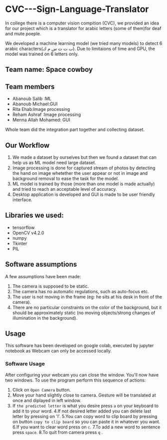 # CVC---Sign-Language-Translator
In college there is a computer vision compition (CVC), we provided an idea for our project which is a translator for arabic letters (some of them)for deaf and mute poeple. 

We developed a machine learning model (we tried many models) to detect 6 arabic characters(ب ت ث س م ك). Due to limitaions of time and GPU, the model was trained on 6 letters only.

## Team name: Space cowboy
## Team members 
  - Abanoub Salib :ML 
  - Abanoub Michael:GUI
  - Rita Ehab:Image processing
  - Reham Ashraf :Image processing
  - Menna Allah Mohamed: GUI

Whole team did the integration part together and collecting dataset.

## Our Workflow
  1) We made a dataset by ourselves but then we found a dataset that can help us as ML model need large dataset.
  2) Image processing is done for captured stream of photos by detecting the hand on image whetether the user appear or not in image and 
    background removal to ease the task for the model.
  3) ML model is trained by those (more than one model is made actually) and tried to reach an acceptable level of accuracy.
  4) Desktop application is developed and GUI is made to be user friendly interface.
  
## Libraries we used:  
- tensorflow
- OpenCV v4.2.0
- numpy
- Tkinter
- PIL

## Software assumptions
A few assumptions have been made:
1. The camera is supposed to be static.
2. The camera has no automatic regulations, such as auto-focus etc.
3. The user is not moving in the frame (eg: he sits at his desk in front of the camera).
4. There are no particular constraints on the color of the background, but it should be approximately static (no moving objects/strong changes of illumination in the background).

## Usage
This software has been developed on google colab, executed by jupyter notebook as Webcam can only be accessed locally. 

### Software Usage
After configuring your webcam you can close the window. You'll now have two windows. To use the program perform this sequence of actions:
1. Click on `Open Camera` button.
2. Move your hand slightly close to camera. Gesture will be translated at once and diplayed in left window.
3. If `the predicted letter` is what you desire press `a` on your keyboard to add it to your word.
4.If not desired letter added you can delete last letter by pressing on 'l'.
5.You can copy word to clip board by pressing on button `copy to clip board` so you can paste it in whatever you want.
6.If you want to clear word press on `c`.
7.To add a new word to sentence press `space`.
8.To quit from camera press `q` .




                   
